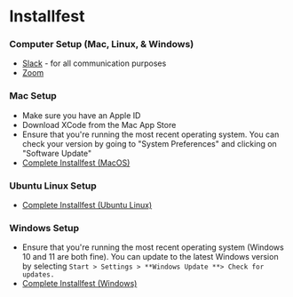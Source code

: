 # Installfest

### Computer Setup (Mac, Linux, & Windows)
- [Slack](https://slack.com/downloads) - for all communication purposes
- [Zoom](https://zoom.us/support/download)

### Mac Setup
- Make sure you have an Apple ID
- Download XCode from the Mac App Store
- Ensure that you're running the most recent operating system. You can check your version by going to "System Preferences" and clicking on "Software Update"
- [Complete Installfest (MacOS)](./installfest_mac.md)

### Ubuntu Linux Setup
- [Complete Installfest (Ubuntu Linux)](./installfest_linux.md)

### Windows Setup
- Ensure that you're running the most recent operating system (Windows 10 and 11 are both fine). You can update to the latest Windows version by selecting `Start > Settings > **Windows Update **> Check for updates.`
- [Complete Installfest (Windows)](./installfest_windows.md)
